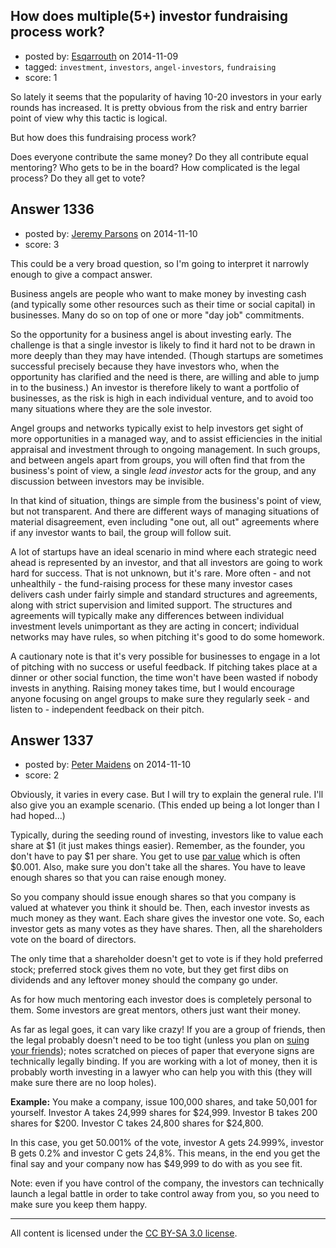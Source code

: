 ## How does multiple(5+) investor fundraising process work?

- posted by: [Esqarrouth](https://stackexchange.com/users/3055586/esqarrouth) on 2014-11-09
- tagged: `investment`, `investors`, `angel-investors`, `fundraising`
- score: 1

So lately it seems that the popularity of having 10-20 investors in your early rounds has increased. It is pretty obvious from the risk and entry barrier point of view why this tactic is logical. 

But how does this fundraising process work?

Does everyone contribute the same money? Do they all contribute equal mentoring? Who gets to be in the board? How complicated is the legal process? Do they all get to vote?


## Answer 1336

- posted by: [Jeremy Parsons](https://stackexchange.com/users/497810/jeremy-parsons) on 2014-11-10
- score: 3

This could be a very broad question, so I'm going to interpret it narrowly enough to give a compact answer.

Business angels are people who want to make money by investing cash (and typically some other resources such as their time or social capital) in businesses. Many do so on top of one or more "day job" commitments.

So the opportunity for a business angel is about investing early. The challenge is that a single investor is likely to find it hard not to be drawn in more deeply than they may have intended. (Though startups are sometimes successful precisely because they have investors who, when the opportunity has clarified and the need is there, are willing and able to jump in to the business.) An investor is therefore likely to want a portfolio of businesses, as the risk is high in each individual venture, and to avoid too many situations where they are the sole investor.

Angel groups and networks typically exist to help investors get sight of more opportunities in a managed way, and to assist efficiencies in the initial appraisal and investment through to ongoing management. In such groups, and between angels apart from groups, you will often find that from the business's point of view, a single *lead investor* acts for the group, and any discussion between investors may be invisible. 

In that kind of situation, things are simple from the business's point of view, but not transparent. And there are different ways of managing situations of material disagreement, even including "one out, all out" agreements where if any investor wants to bail, the group will follow suit.

A lot of startups have an ideal scenario in mind where each strategic need ahead is represented by an investor, and that all investors are going to work hard for success. That is not unknown, but it's rare. More often - and not unhealthily - the fund-raising process for these many investor cases delivers cash under fairly simple and standard structures and agreements, along with strict supervision and limited support. The structures and agreements will typically make any differences between individual investment levels unimportant as they are acting in concert; individual networks may have rules, so when pitching it's good to do some homework.

A cautionary note is that it's very possible for businesses to engage in a lot of pitching with no success or useful feedback. If pitching takes place at a dinner or other social function, the time won't have been wasted if nobody invests in anything. Raising money takes time, but I would encourage anyone focusing on angel groups to make sure they regularly seek - and listen to - independent feedback on their pitch.


## Answer 1337

- posted by: [Peter Maidens](https://stackexchange.com/users/4637522/peter-maidens) on 2014-11-10
- score: 2

Obviously, it varies in every case. But I will try to explain the general rule. I'll also give you an example scenario. (This ended up being a lot longer than I had hoped...)

Typically, during the seeding round of investing, investors like to value each share at $1 (it just makes things easier). Remember, as the founder, you don't have to pay $1 per share. You get to use [par value](http://blog.venturedocs.com/2013/02/par-value-a-trap-for-the-unwary/) which is often $0.001. Also, make sure you don't take all the shares. You have to leave enough shares so that you can raise enough money.

So you company should issue enough shares so that you company is valued at whatever you think it should be. Then, each investor invests as much money as they want. Each share gives the investor one vote. So, each investor gets as many votes as they have shares. Then, all the shareholders vote on the board of directors.

The only time that a shareholder doesn't get to vote is if they hold preferred stock; preferred stock gives them no vote, but they get first dibs on dividends and any leftover money should the company go under.

As for how much mentoring each investor does is completely personal to them. Some investors are great mentors, others just want their money.

As far as legal goes, it can vary like crazy! If you are a group of friends, then the legal probably doesn't need to be too tight (unless you plan on [suing your friends](http://mashable.com/2011/04/13/facebooks-complicated-ownership-history-explained/)); notes scratched on pieces of paper that everyone signs are technically legally binding. If you are working with a lot of money, then it is probably worth investing in a lawyer who can help you with this (they will make sure there are no loop holes).


**Example:**
You make a company, issue 100,000 shares, and take 50,001 for yourself. Investor A takes 24,999 shares for $24,999. Investor B takes 200 shares for $200. Investor C takes 24,800 shares for $24,800.

In this case, you get 50.001% of the vote, investor A gets 24.999%, investor B gets 0.2% and investor C gets 24,8%. This means, in the end you get the final say and your company now has $49,999 to do with as you see fit.

Note: even if you have control of the company, the investors can technically launch a legal battle in order to take control away from you, so you need to make sure you keep them happy.



---

All content is licensed under the [CC BY-SA 3.0 license](https://creativecommons.org/licenses/by-sa/3.0/).
